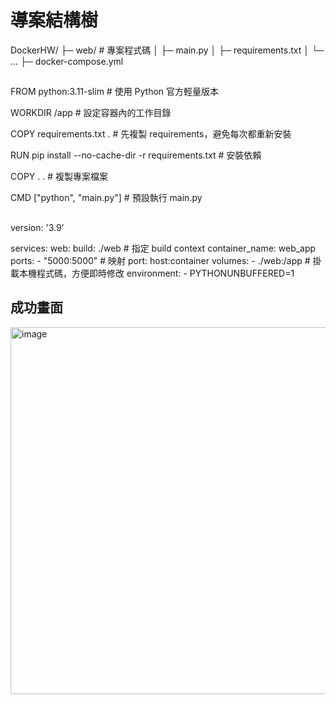 # 導案結構樹

DockerHW/
├─ web/                 # 專案程式碼
│   ├─ main.py
│   ├─ requirements.txt
│   └─ ...
├─ docker-compose.yml

##

FROM python:3.11-slim       # 使用 Python 官方輕量版本

WORKDIR /app                # 設定容器內的工作目錄

COPY requirements.txt .     # 先複製 requirements，避免每次都重新安裝

RUN pip install --no-cache-dir -r requirements.txt  # 安裝依賴

COPY . .                    # 複製專案檔案

CMD ["python", "main.py"]   # 預設執行 main.py

##

version: '3.9'

services:
  web:
    build: ./web          # 指定 build context
    container_name: web_app
    ports:
      - "5000:5000"       # 映射 port: host:container
    volumes:
      - ./web:/app        # 掛載本機程式碼，方便即時修改
    environment:
      - PYTHONUNBUFFERED=1
## 成功畫面

<img width="772" height="587" alt="image" src="https://github.com/user-attachments/assets/fd6b74ca-4dc1-4a90-addb-fb5a7c1f5897" />

